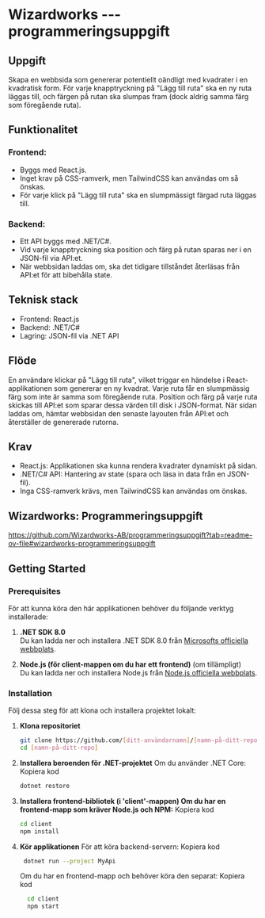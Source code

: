 # Wizardworks --- programmeringsuppgift

## Uppgift
Skapa en webbsida som genererar potentiellt oändligt med kvadrater i en kvadratisk form. För varje knapptryckning på "Lägg till ruta" ska en ny ruta läggas till, och färgen på rutan ska slumpas fram (dock aldrig samma färg som föregående ruta).

## Funktionalitet

### Frontend:

- Byggs med React.js.
- Inget krav på CSS-ramverk, men TailwindCSS kan användas om så önskas.
- För varje klick på "Lägg till ruta" ska en slumpmässigt färgad ruta läggas till.

### Backend:

- Ett API byggs med .NET/C#.
- Vid varje knapptryckning ska position och färg på rutan sparas ner i en JSON-fil via API:et.
- När webbsidan laddas om, ska det tidigare tillståndet återläsas från API:et för att bibehålla state.

## Teknisk stack
- Frontend: React.js
- Backend: .NET/C#
- Lagring: JSON-fil via .NET API

## Flöde
En användare klickar på "Lägg till ruta", vilket triggar en händelse i React-applikationen som genererar en ny kvadrat.
Varje ruta får en slumpmässig färg som inte är samma som föregående ruta.
Position och färg på varje ruta skickas till API:et som sparar dessa värden till disk i JSON-format.
När sidan laddas om, hämtar webbsidan den senaste layouten från API:et och återställer de genererade rutorna.

## Krav
- React.js: Applikationen ska kunna rendera kvadrater dynamiskt på sidan.
- .NET/C# API: Hantering av state (spara och läsa in data från en JSON-fil).
- Inga CSS-ramverk krävs, men TailwindCSS kan användas om önskas.

## Wizardworks: Programmeringsuppgift
https://github.com/Wizardworks-AB/programmeringsuppgift?tab=readme-ov-file#wizardworks-programmeringsuppgift

## Getting Started

### Prerequisites
För att kunna köra den här applikationen behöver du följande verktyg installerade:

1. **.NET SDK 8.0**  
   Du kan ladda ner och installera .NET SDK 8.0 från [Microsofts officiella webbplats](https://dotnet.microsoft.com/download/dotnet/8.0).

2. **Node.js (för client-mappen om du har ett frontend)** (om tillämpligt)  
   Du kan ladda ner och installera Node.js från [Node.js officiella webbplats](https://nodejs.org/).

### Installation
Följ dessa steg för att klona och installera projektet lokalt:

1. **Klona repositoriet**
   ```bash
   git clone https://github.com/[ditt-användarnamn]/[namn-på-ditt-repo].git
   cd [namn-på-ditt-repo]
2. **Installera beroenden för .NET-projektet**
    Om du använder .NET Core:
    Kopiera kod
    ```bash
    dotnet restore
    ```
3. **Installera frontend-bibliotek (i 'client'-mappen) Om du har en frontend-mapp som kräver Node.js och NPM:**
    Kopiera kod
     ```bash
    cd client
    npm install
      ```
4. **Kör applikationen**
    För att köra backend-servern:
    Kopiera kod
     ```bash
      dotnet run --project MyApi
     ```
    Om du har en frontend-mapp och behöver köra den separat:
    Kopiera kod
    ```bash
      cd client
      npm start
    ```
